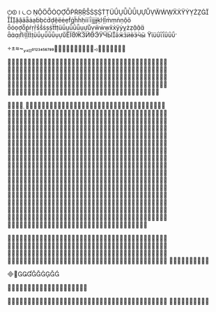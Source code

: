 ⏻⏼⏽⏾⭘











































